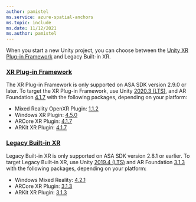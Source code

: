 ```yaml
---
author: pamistel
ms.service: azure-spatial-anchors
ms.topic: include
ms.date: 11/12/2021
ms.author: pamistel
---
```

When you start a new Unity project, you can choose between the [Unity XR Plug-in Framework](https://docs.unity3d.com/Manual/XRPluginArchitecture.html) and Legacy Built-in XR.

### [XR Plug-in Framework](#tab/xr-plugin-framework)

The XR Plug-in Framework is only supported on ASA SDK version 2.9.0 or later. To target the XR Plug-in Framework, use Unity [2020.3 (LTS)](https://unity3d.com/unity/whats-new/2020.3.0), and AR Foundation [4.1.7](https://docs.unity3d.com/Packages/com.unity.xr.arfoundation@4.1/manual/index.html) with the following packages, depending on your platform:
- Mixed Reality OpenXR Plugin: [1.1.2](/windows/mixed-reality/develop/unity/new-openxr-project-without-mrtk)
- Windows XR Plugin: [4.5.0](https://docs.unity3d.com/Packages/com.unity.xr.windowsmr@4.5/manual/index.html)
- ARCore XR Plugin: [4.1.7](https://docs.unity3d.com/Packages/com.unity.xr.arcore@4.1/manual/index.html)
- ARKit XR Plugin: [4.1.7](https://docs.unity3d.com/Packages/com.unity.xr.arkit@4.1/manual/index.html)

### [Legacy Built-in XR](#tab/legacy-built-in-xr)

Legacy Built-in XR is only supported on ASA SDK version 2.8.1 or earlier. To target Legacy Built-in XR, use Unity [2019.4 (LTS)](https://unity.com/releases/2019-lts) and AR Foundation [3.1.3](https://docs.unity3d.com/Packages/com.unity.xr.arfoundation@3.1/manual/index.html) with the following packages, depending on your platform:
- Windows Mixed Reality: [4.2.1](https://docs.unity3d.com/Packages/com.unity.xr.windowsmr.metro@4.2/manual/index.html)
- ARCore XR Plugin: [3.1.3](https://docs.unity3d.com/Packages/com.unity.xr.arcore@3.1/manual/index.html)
- ARKit XR Plugin: [3.1.3](https://docs.unity3d.com/Packages/com.unity.xr.arkit@3.1/manual/index.html)
